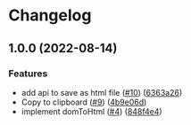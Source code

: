 # Changelog

## 1.0.0 (2022-08-14)


### Features

* add api to save as html file ([#10](https://github.com/zakodium-oss/dom-to-html/issues/10)) ([6363a26](https://github.com/zakodium-oss/dom-to-html/commit/6363a265978274ace4a053937593fc8979bf956d))
* Copy to clipboard ([#9](https://github.com/zakodium-oss/dom-to-html/issues/9)) ([4b9e06d](https://github.com/zakodium-oss/dom-to-html/commit/4b9e06d7b5c5adf97357bed936dffdc0bee25f09))
* implement domToHtml ([#4](https://github.com/zakodium-oss/dom-to-html/issues/4)) ([848f4e4](https://github.com/zakodium-oss/dom-to-html/commit/848f4e4cfa590b5cd70fff9c85a1b2190a351ff5))
